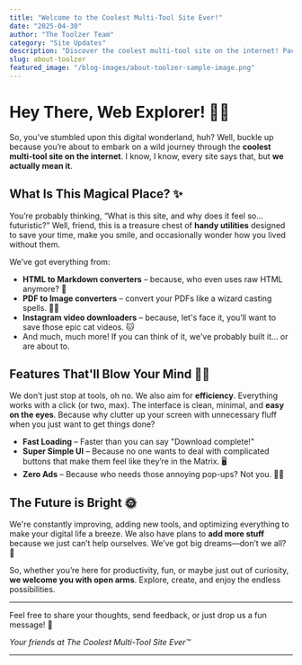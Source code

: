 ```yaml
---
title: "Welcome to the Coolest Multi-Tool Site Ever!"
date: "2025-04-30"
author: "The Toolzer Team"
category: "Site Updates"
description: "Discover the coolest multi-tool site on the internet! Packed with handy utilities and a fun experience."
slug: about-toolzer
featured_image: "/blog-images/about-toolzer-sample-image.png"
---
```


# Hey There, Web Explorer! 🕵️‍♂️

So, you’ve stumbled upon this digital wonderland, huh? Well, buckle up because you’re about to embark on a wild journey through the **coolest multi-tool site on the internet**. I know, I know, every site says that, but **we actually mean it**.

## What Is This Magical Place? ✨

You’re probably thinking, “What is this site, and why does it feel so... futuristic?” Well, friend, this is a treasure chest of **handy utilities** designed to save your time, make you smile, and occasionally wonder how you lived without them.

We’ve got everything from:

- **HTML to Markdown converters** – because, who even uses raw HTML anymore? 🤔
- **PDF to Image converters** – convert your PDFs like a wizard casting spells. 🧙‍♂️
- **Instagram video downloaders** – because, let's face it, you’ll want to save those epic cat videos. 🐱
- And much, much more! If you can think of it, we've probably built it... or are about to.

## Features That'll Blow Your Mind 🧠💥

We don’t just stop at tools, oh no. We also aim for **efficiency**. Everything works with a click (or two, max). The interface is clean, minimal, and **easy on the eyes**. Because why clutter up your screen with unnecessary fluff when you just want to get things done?

- **Fast Loading** – Faster than you can say "Download complete!"
- **Super Simple UI** – Because no one wants to deal with complicated buttons that make them feel like they’re in the Matrix. 🖥️
- **Zero Ads** – Because who needs those annoying pop-ups? Not you. 🙅‍♀️

## The Future is Bright 🌞

We're constantly improving, adding new tools, and optimizing everything to make your digital life a breeze. We also have plans to **add more stuff** because we just can’t help ourselves. We’ve got big dreams—don’t we all? 🌈

So, whether you’re here for productivity, fun, or maybe just out of curiosity, **we welcome you with open arms**. Explore, create, and enjoy the endless possibilities.

---

Feel free to share your thoughts, send feedback, or just drop us a fun message! 🚀

_Your friends at The Coolest Multi-Tool Site Ever™_

---
